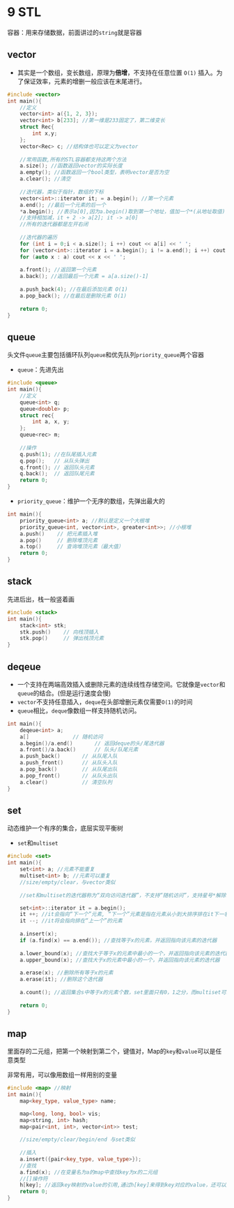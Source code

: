 # 9 STL

容器：用来存储数据，前面讲过的`string`就是容器

## vector

* 其实是一个数组，变长数组，原理为**倍增**，不支持在任意位置 `O(1)` 插入。为了保证效率，元素的增删一般应该在末尾进行。

```C++
#include <vector>
int main(){
    //定义
    vector<int> a({1, 2, 3});
    vector<int> b[233]; //第一维是233固定了，第二维变长
    struct Rec{
        int x,y;
    };
    vector<Rec> c; //结构体也可以定义为vector
    
    //常用函数,所有的STL容器都支持这两个方法
    a.size(); //函数返回vector的实际长度
    a.empty(); //函数返回一个bool类型，表明vector是否为空
    a.clear(); //清空
    
    //迭代器，类似于指针，数组的下标
    vector<int>::iterator it; = a.begin(); //第一个元素
    a.end(); //最后一个元素的后一个
    *a.begin(); //表示a[0],因为a.begin()取到第一个地址，值加一个*(从地址取值)
    //支持相加减，it + 2 -> a[2]; it -> a[0]
    //所有的迭代器都是左开右闭
    
    //迭代器的遍历
    for (int i = 0;i < a.size(); i ++) cout << a[i] << ' ';
    for (vector<int>::iterator i = a.begin(); i != a.end(); i ++) cout << *i << ' ';
    for (auto x : a) cout << x << ' ';
    
    a.front(); //返回第一个元素
    a.back(); //返回最后一个元素 = a[a.size()-1]
    
    a.push_back(4); //在最后添加元素 O(1)
    a.pop_back(); //在最后是删除元素 O(1)
    
    return 0;
}
```

## queue

头文件`queue`主要包括循环队列`queue`和优先队列`priority_queue`两个容器

* `queue`：先进先出

```C++
#include <queue>
int main(){
    //定义
    queue<int> q;
    queue<double> p;
    struct rec{
        int a, x, y;
    };
    queue<rec> m;
    
    //操作
    q.push(1); //在队尾插入元素
	q.pop();   // 从队头弹出
	q.front(); // 返回队头元素
	q.back();  // 返回队尾元素
    return 0;
}
```

* `priority_queue`：维护一个无序的数组，先弹出最大的

```C++
int main(){
    priority_queue<int> a; //默认是定义一个大根堆
    priority_queue<int, vector<int>, greater<int>>; //小根堆
    a.push()    // 把元素插入堆
	a.pop()     // 删除堆顶元素
	a.top()     // 查询堆顶元素（最大值）
    return 0;
}
```

## stack

先进后出，栈一般竖着画

```C++
#include <stack>
int main(){
    stack<int> stk;
    stk.push()    // 向栈顶插入
	stk.pop()     // 弹出栈顶元素
}
```

## deqeue

* 一个支持在两端高效插入或删除元素的连续线性存储空间。它就像是`vector`和`queue`的结合。(但是运行速度会慢)
* `vector`不支持任意插入，`deque`在头部增删元素仅需要`O(1)`的时间
* `queue`相比，`deque`像数组一样支持随机访问。

```C++
int main(){
    deqeue<int> a;
    a[]              // 随机访问
	a.begin()/a.end()       // 返回deque的头/尾迭代器
	a.front()/a.back()      // 队头/队尾元素
	a.push_back()       // 从队尾入队
	a.push_front()      // 从队头入队
	a.pop_back()        // 从队尾出队
	a.pop_front()       // 从队头出队
	a.clear()           // 清空队列
}
```

## set

动态维护一个有序的集合，底层实现平衡树

* `set`和`multiset`

```c++
#include <set>
int main(){
    set<int> a; //元素不能重复
    multiset<int> b; //元素可以重复
    //size/empty/clear，与vector类似
    
    //set和multiset的迭代器称为“双向访问迭代器”，不支持“随机访问”，支持星号*解除引用，仅支持++和--两个与算术相关的操作。

	set<int>::iterator it = a.begin();
    it ++; //it会指向“下一个”元素, “下一个”元素是指在元素从小到大排序排在it下一名的元素
    it --; //it将会指向排在“上一个”的元素
    
    a.insert(x);
    if (a.find(x) == a.end()); //查找等于x的元素，并返回指向该元素的迭代器
    
    a.lower_bound(x); //查找大于等于x的元素中最小的一个，并返回指向该元素的迭代器
    a.upper_bound(x); //查找大于x的元素中最小的一个，并返回指向该元素的迭代器
    
    a.erase(x); //删除所有等于x的元素
    a.erase(it); //删除这个迭代器
    
    a.count(); //返回集合s中等于x的元素个数，set里面只有0，1之分，而multiset可以有多个
    
    return 0; 
}
```

## map

里面存的二元组，把第一个映射到第二个，键值对，Map的`key`和`value`可以是任意类型

非常有用，可以像用数组一样用别的变量

```C++
#include <map> //映射
int main(){
    map<key_type, value_type> name;

    map<long, long, bool> vis;
    map<string, int> hash;
    map<pair<int, int>, vector<int>> test;
    
    //size/empty/clear/begin/end 与set类似
    
    //插入
    a.insert({pair<key_type, value_type>});
    //查找
    a.find(x); //在变量名为a的map中查找key为x的二元组
    //[]操作符
    h[key]; //返回key映射的value的引用,通过h[key]来得到key对应的value，还可以对h[key]进行赋值操作，改变key对应的value
    return 0;   
}
```

